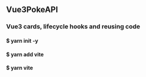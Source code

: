 ## Vue3PokeAPI

### Vue3 cards, lifecycle hooks and reusing code


#### $ yarn init -y

#### $ yarn add vite

#### $ yarn vite

